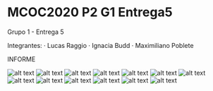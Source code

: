 # MCOC2020 P2 G1 Entrega5
Grupo 1 - Entrega 5 

Integrantes: 
· Lucas Raggio
· Ignacia Budd
· Maximiliano Poblete

INFORME 

![alt text]( https://github.com/maxipoblete/MCOC2020_P2_G1_Entrega5/blob/main/Entrega%205%20-%20MCOC%20_Grupo%201_Pa%CC%81gina_01.png  )
![alt text]( https://github.com/maxipoblete/MCOC2020_P2_G1_Entrega5/blob/main/Entrega%205%20-%20MCOC%20_Grupo%201_Pa%CC%81gina_02.png  )
![alt text]( https://github.com/maxipoblete/MCOC2020_P2_G1_Entrega5/blob/main/Entrega%205%20-%20MCOC%20_Grupo%201_Pa%CC%81gina_03.png  )
![alt text]( https://github.com/maxipoblete/MCOC2020_P2_G1_Entrega5/blob/main/Entrega%205%20-%20MCOC%20_Grupo%201_Pa%CC%81gina_04.png  )
![alt text]( https://github.com/maxipoblete/MCOC2020_P2_G1_Entrega5/blob/main/Entrega%205%20-%20MCOC%20_Grupo%201_Pa%CC%81gina_05.png  )
![alt text]( https://github.com/maxipoblete/MCOC2020_P2_G1_Entrega5/blob/main/Entrega%205%20-%20MCOC%20_Grupo%201_Pa%CC%81gina_06.png  )
![alt text]( https://github.com/maxipoblete/MCOC2020_P2_G1_Entrega5/blob/main/Entrega%205%20-%20MCOC%20_Grupo%201_Pa%CC%81gina_07.png  )
![alt text]( https://github.com/maxipoblete/MCOC2020_P2_G1_Entrega5/blob/main/Entrega%205%20-%20MCOC%20_Grupo%201_Pa%CC%81gina_08.png  )
![alt text]( https://github.com/maxipoblete/MCOC2020_P2_G1_Entrega5/blob/main/Entrega%205%20-%20MCOC%20_Grupo%201_Pa%CC%81gina_09.png  )
![alt text]( https://github.com/maxipoblete/MCOC2020_P2_G1_Entrega5/blob/main/Entrega%205%20-%20MCOC%20_Grupo%201_Pa%CC%81gina_10.png  )
![alt text]( https://github.com/maxipoblete/MCOC2020_P2_G1_Entrega5/blob/main/Entrega%205%20-%20MCOC%20_Grupo%201_Pa%CC%81gina_11.png  )
![alt text]( https://github.com/maxipoblete/MCOC2020_P2_G1_Entrega5/blob/main/Entrega%205%20-%20MCOC%20_Grupo%201_Pa%CC%81gina_12.png  )
![alt text]( https://github.com/maxipoblete/MCOC2020_P2_G1_Entrega5/blob/main/Entrega%205%20-%20MCOC%20_Grupo%201_Pa%CC%81gina_13.png  )

